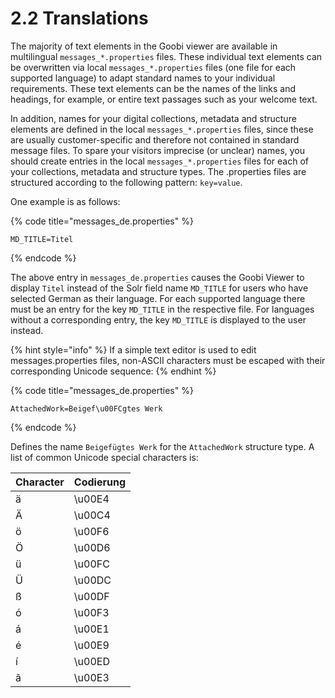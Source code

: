 # 2.2 Translations

The majority of text elements in the Goobi viewer are available in multilingual `messages_*.properties` files. These individual text elements can be overwritten via local `messages_*.properties` files \(one file for each supported language\) to adapt standard names to your individual requirements. These text elements can be the names of the links and headings, for example, or entire text passages such as your welcome text. 

In addition, names for your digital collections, metadata and structure elements are defined in the local `messages_*.properties` files, since these are usually customer-specific and therefore not contained in standard message files. To spare your visitors imprecise \(or unclear\) names, you should create entries in the local `messages_*.properties` files for each of your collections, metadata and structure types. The .properties files are structured according to the following pattern: `key=value`.

One example is as follows:

{% code title="messages\_de.properties" %}
```text
MD_TITLE=Titel
```
{% endcode %}

The above entry in `messages_de.properties` causes the Goobi Viewer to display `Titel` instead of the Solr field name `MD_TITLE` for users who have selected German as their language. For each supported language there must be an entry for the key `MD_TITLE` in the respective file. For languages without a corresponding entry, the key `MD_TITLE` is displayed to the user instead.

{% hint style="info" %}
If a simple text editor is used to edit messages.properties files, non-ASCII characters must be escaped with their corresponding Unicode sequence:
{% endhint %}

{% code title="messages\_de.properties" %}
```text
AttachedWork=Beigef\u00FCgtes Werk
```
{% endcode %}

Defines the name `Beigefügtes Werk` for the `AttachedWork` structure type. A list of common Unicode special characters is:

| Character | Codierung |
| :--- | :--- |
| ä | \u00E4 |
| Ä | \u00C4 |
| ö | \u00F6 |
| Ö | \u00D6 |
| ü | \u00FC |
| Ü | \u00DC |
| ß | \u00DF |
| ó | \u00F3 |
| á | \u00E1 |
| é | \u00E9 |
| í | \u00ED |
| ã | \u00E3 |

